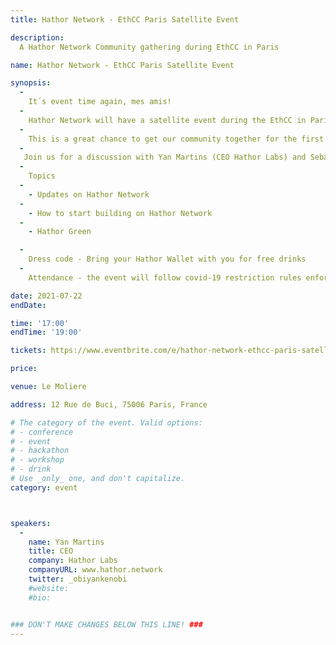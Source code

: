 ```yaml
---
title: Hathor Network - EthCC Paris Satellite Event

description: 
  A Hathor Network Community gathering during EthCC in Paris

name: Hathor Network - EthCC Paris Satellite Event

synopsis:
  -
    It´s event time again, mes amis!
  -
    Hathor Network will have a satellite event during the EthCC in Paris. 
  -
    This is a great chance to get our community together for the first time since 2020 and showcase the progress made during the year.
  -
   Join us for a discussion with Yan Martins (CEO Hathor Labs) and Sebastian Guerreiro (BizDev Hathor Labs) followed by a happy hour with drinks on us!
  -
    Topics
  -
    - Updates on Hathor Network
  -
    - How to start building on Hathor Network
  -
    - Hathor Green 

  -
    Dress code - Bring your Hathor Wallet with you for free drinks
  -
    Attendance - the event will follow covid-19 restriction rules enforced by French autorities. Only registered attendees will be able to attend the event and entrance will be subjected to the venue maximum capacity.

date: 2021-07-22
endDate:

time: '17:00'
endTime: '19:00'

tickets: https://www.eventbrite.com/e/hathor-network-ethcc-paris-satellite-event-20th-july-tickets-162283070031

price: 

venue: Le Moliere

address: 12 Rue de Buci, 75006 Paris, France

# The category of the event. Valid options:
# - conference
# - event
# - hackathon
# - workshop
# - drink
# Use _only_ one, and don't capitalize.
category: event



speakers:
  -
    name: Yan Martins 
    title: CEO
    company: Hathor Labs
    companyURL: www.hathor.network
    twitter: _obiyankenobi
    #website:
    #bio: 


### DON'T MAKE CHANGES BELOW THIS LINE! ###
---
```

<!-- ### DON'T MAKE CHANGES BELOW THIS LINE! ### -->

<Event-Content/>
